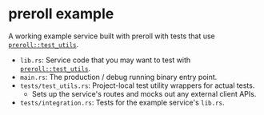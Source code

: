 # preroll example

A working example service built with preroll with tests that use [`preroll::test_utils`][].

- `lib.rs`: Service code that you may want to test with [`preroll::test_utils`][].
- `main.rs`: The production / debug running binary entry point.
- `tests/test_utils.rs`: Project-local test utility wrappers for actual tests.
  - Sets up the service's routes and mocks out any external client APIs.
- `tests/integration.rs`: Tests for the example service's `lib.rs`.

[`preroll::test_utils`]: https://docs.rs/preroll/0.4.0/preroll/test_utils/index.html
